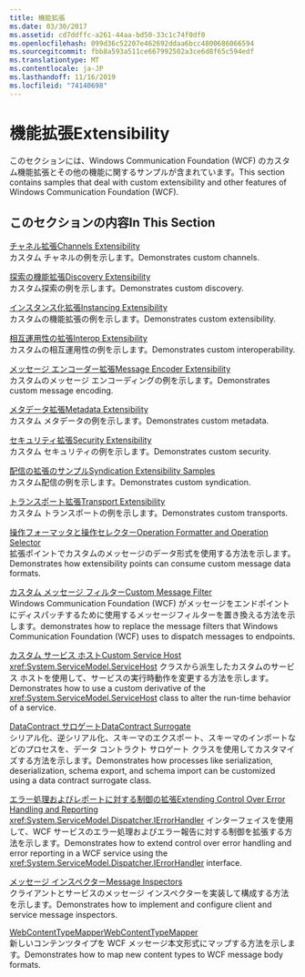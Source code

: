 ```yaml
---
title: 機能拡張
ms.date: 03/30/2017
ms.assetid: cd7ddffc-a261-44aa-bd50-33c1c74f0df0
ms.openlocfilehash: 099d36c52207e462692ddaa6bcc4800686066594
ms.sourcegitcommit: fbb8a593a511ce667992502a3ce6d8f65c594edf
ms.translationtype: MT
ms.contentlocale: ja-JP
ms.lasthandoff: 11/16/2019
ms.locfileid: "74140698"
---
```

# <a name="extensibility"></a><span data-ttu-id="6e799-102">機能拡張</span><span class="sxs-lookup"><span data-stu-id="6e799-102">Extensibility</span></span>
<span data-ttu-id="6e799-103">このセクションには、Windows Communication Foundation (WCF) のカスタム機能拡張とその他の機能に関するサンプルが含まれています。</span><span class="sxs-lookup"><span data-stu-id="6e799-103">This section contains samples that deal with custom extensibility and other features of Windows Communication Foundation (WCF).</span></span>  
  
## <a name="in-this-section"></a><span data-ttu-id="6e799-104">このセクションの内容</span><span class="sxs-lookup"><span data-stu-id="6e799-104">In This Section</span></span>  
 [<span data-ttu-id="6e799-105">チャネル拡張</span><span class="sxs-lookup"><span data-stu-id="6e799-105">Channels Extensibility</span></span>](../../../../docs/framework/wcf/samples/channels-extensibility.md)  
 <span data-ttu-id="6e799-106">カスタム チャネルの例を示します。</span><span class="sxs-lookup"><span data-stu-id="6e799-106">Demonstrates custom channels.</span></span>  
  
 <span data-ttu-id="6e799-107">[探索の機能拡張](/previous-versions/dotnet/netframework-4.0/dd807503(v%3dvs.100))</span><span class="sxs-lookup"><span data-stu-id="6e799-107">[Discovery Extensibility](/previous-versions/dotnet/netframework-4.0/dd807503(v%3dvs.100))</span></span>  
 <span data-ttu-id="6e799-108">カスタム探索の例を示します。</span><span class="sxs-lookup"><span data-stu-id="6e799-108">Demonstrates custom discovery.</span></span>  
  
 [<span data-ttu-id="6e799-109">インスタンス化拡張</span><span class="sxs-lookup"><span data-stu-id="6e799-109">Instancing Extensibility</span></span>](../../../../docs/framework/wcf/samples/instancing-extensibility.md)  
 <span data-ttu-id="6e799-110">カスタムの機能拡張の例を示します。</span><span class="sxs-lookup"><span data-stu-id="6e799-110">Demonstrates custom extensibility.</span></span>  
  
 [<span data-ttu-id="6e799-111">相互運用性の拡張</span><span class="sxs-lookup"><span data-stu-id="6e799-111">Interop Extensibility</span></span>](../../../../docs/framework/wcf/samples/interop-extensibility.md)  
 <span data-ttu-id="6e799-112">カスタムの相互運用性の例を示します。</span><span class="sxs-lookup"><span data-stu-id="6e799-112">Demonstrates custom interoperability.</span></span>  
  
 [<span data-ttu-id="6e799-113">メッセージ エンコーダー拡張</span><span class="sxs-lookup"><span data-stu-id="6e799-113">Message Encoder Extensibility</span></span>](../../../../docs/framework/wcf/samples/message-encoder-extensibility.md)  
 <span data-ttu-id="6e799-114">カスタムのメッセージ エンコーディングの例を示します。</span><span class="sxs-lookup"><span data-stu-id="6e799-114">Demonstrates custom message encoding.</span></span>  
  
 [<span data-ttu-id="6e799-115">メタデータ拡張</span><span class="sxs-lookup"><span data-stu-id="6e799-115">Metadata Extensibility</span></span>](../../../../docs/framework/wcf/samples/metadata-extensibility.md)  
 <span data-ttu-id="6e799-116">カスタム メタデータの例を示します。</span><span class="sxs-lookup"><span data-stu-id="6e799-116">Demonstrates custom metadata.</span></span>  
  
 [<span data-ttu-id="6e799-117">セキュリティ拡張</span><span class="sxs-lookup"><span data-stu-id="6e799-117">Security Extensibility</span></span>](../../../../docs/framework/wcf/samples/security-extensibility.md)  
 <span data-ttu-id="6e799-118">カスタム セキュリティの例を示します。</span><span class="sxs-lookup"><span data-stu-id="6e799-118">Demonstrates custom security.</span></span>  
  
 [<span data-ttu-id="6e799-119">配信の拡張のサンプル</span><span class="sxs-lookup"><span data-stu-id="6e799-119">Syndication Extensibility Samples</span></span>](../../../../docs/framework/wcf/samples/syndication-extensibility-samples.md)  
 <span data-ttu-id="6e799-120">カスタム配信の例を示します。</span><span class="sxs-lookup"><span data-stu-id="6e799-120">Demonstrates custom syndication.</span></span>  
  
 [<span data-ttu-id="6e799-121">トランスポート拡張</span><span class="sxs-lookup"><span data-stu-id="6e799-121">Transport Extensibility</span></span>](../../../../docs/framework/wcf/samples/transport-extensibility.md)  
 <span data-ttu-id="6e799-122">カスタム トランスポートの例を示します。</span><span class="sxs-lookup"><span data-stu-id="6e799-122">Demonstrates custom transports.</span></span>
  
 [<span data-ttu-id="6e799-123">操作フォーマッタと操作セレクター</span><span class="sxs-lookup"><span data-stu-id="6e799-123">Operation Formatter and Operation Selector</span></span>](../../../../docs/framework/wcf/samples/operation-formatter-and-operation-selector.md)  
 <span data-ttu-id="6e799-124">拡張ポイントでカスタムのメッセージのデータ形式を使用する方法を示します。</span><span class="sxs-lookup"><span data-stu-id="6e799-124">Demonstrates how extensibility points can consume custom message data formats.</span></span>  
  
 [<span data-ttu-id="6e799-125">カスタム メッセージ フィルター</span><span class="sxs-lookup"><span data-stu-id="6e799-125">Custom Message Filter</span></span>](../../../../docs/framework/wcf/samples/custom-message-filter.md)  
 <span data-ttu-id="6e799-126">Windows Communication Foundation (WCF) がメッセージをエンドポイントにディスパッチするために使用するメッセージフィルターを置き換える方法を示します。</span><span class="sxs-lookup"><span data-stu-id="6e799-126">demonstrates how to replace the message filters that Windows Communication Foundation (WCF) uses to dispatch messages to endpoints.</span></span>  
  
 [<span data-ttu-id="6e799-127">カスタム サービス ホスト</span><span class="sxs-lookup"><span data-stu-id="6e799-127">Custom Service Host</span></span>](../../../../docs/framework/wcf/samples/custom-service-host.md)  
 <span data-ttu-id="6e799-128"><xref:System.ServiceModel.ServiceHost> クラスから派生したカスタムのサービス ホストを使用して、サービスの実行時動作を変更する方法を示します。</span><span class="sxs-lookup"><span data-stu-id="6e799-128">Demonstrates how to use a custom derivative of the <xref:System.ServiceModel.ServiceHost> class to alter the run-time behavior of a service.</span></span>  
  
 [<span data-ttu-id="6e799-129">DataContract サロゲート</span><span class="sxs-lookup"><span data-stu-id="6e799-129">DataContract Surrogate</span></span>](../../../../docs/framework/wcf/samples/datacontract-surrogate.md)  
 <span data-ttu-id="6e799-130">シリアル化、逆シリアル化、スキーマのエクスポート、スキーマのインポートなどのプロセスを、データ コントラクト サロゲート クラスを使用してカスタマイズする方法を示します。</span><span class="sxs-lookup"><span data-stu-id="6e799-130">Demonstrates how processes like serialization, deserialization, schema export, and schema import can be customized using a data contract surrogate class.</span></span>  
  
 [<span data-ttu-id="6e799-131">エラー処理およびレポートに対する制御の拡張</span><span class="sxs-lookup"><span data-stu-id="6e799-131">Extending Control Over Error Handling and Reporting</span></span>](../../../../docs/framework/wcf/samples/extending-control-over-error-handling-and-reporting.md)  
 <span data-ttu-id="6e799-132"><xref:System.ServiceModel.Dispatcher.IErrorHandler> インターフェイスを使用して、WCF サービスのエラー処理およびエラー報告に対する制御を拡張する方法を示します。</span><span class="sxs-lookup"><span data-stu-id="6e799-132">Demonstrates how to extend control over error handling and error reporting in a WCF service using the <xref:System.ServiceModel.Dispatcher.IErrorHandler> interface.</span></span>  
  
 [<span data-ttu-id="6e799-133">メッセージ インスペクター</span><span class="sxs-lookup"><span data-stu-id="6e799-133">Message Inspectors</span></span>](../../../../docs/framework/wcf/samples/message-inspectors.md)  
 <span data-ttu-id="6e799-134">クライアントとサービスのメッセージ インスペクターを実装して構成する方法を示します。</span><span class="sxs-lookup"><span data-stu-id="6e799-134">Demonstrates how to implement and configure client and service message inspectors.</span></span>  
  
 [<span data-ttu-id="6e799-135">WebContentTypeMapper</span><span class="sxs-lookup"><span data-stu-id="6e799-135">WebContentTypeMapper</span></span>](../../../../docs/framework/wcf/samples/webcontenttypemapper-sample.md)  
 <span data-ttu-id="6e799-136">新しいコンテンツタイプを WCF メッセージ本文形式にマップする方法を示します。</span><span class="sxs-lookup"><span data-stu-id="6e799-136">Demonstrates how to map new content types to WCF message body formats.</span></span>
